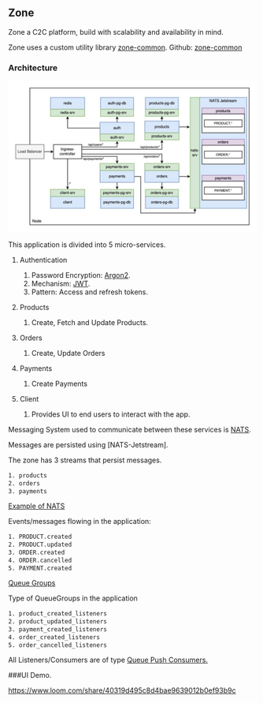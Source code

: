 ## Zone

Zone a C2C platform, build with scalability and availability in mind.

Zone uses a custom utility library [zone-common](https://pypi.org/project/zone-common/). Github: [zone-common](https://github.com/Shreyaschorge/zone_common)

### Architecture

<img src="snapshots/zone-arch.jpeg"/>

This application is divided into 5 micro-services.

1. Authentication

   1. Password Encryption: [Argon2](https://en.wikipedia.org/wiki/Argon2).
   2. Mechanism: [JWT](https://jwt.io/).
   3. Pattern: Access and refresh tokens.

2. Products

   1. Create, Fetch and Update Products.

3. Orders

   1. Create, Update Orders

4. Payments

   1. Create Payments

5. Client

   1. Provides UI to end users to interact with the app.

Messaging System used to communicate between these services is [NATS](https://nats.io/).

Messages are persisted using [NATS-Jetstream].

The zone has 3 streams that persist messages.

    1. products
    2. orders
    3. payments

[Example of NATS](https://docs.nats.io/nats-concepts/jetstream/consumers/example_configuration)

Events/messages flowing in the application:

    1. PRODUCT.created
    2. PRODUCT.updated
    3. ORDER.created
    4. ORDER.cancelled
    5. PAYMENT.created

[Queue Groups](https://docs.nats.io/nats-concepts/core-nats/queue)

Type of QueueGroups in the application

    1. product_created_listeners
    2. product_updated_listeners
    3. payment_created_listeners
    4. order_created_listeners
    5. order_cancelled_listeners

All Listeners/Consumers are of type [Queue Push Consumers.](https://natsbyexample.com/examples/jetstream/queue-push-consumer/)

###UI Demo.

https://www.loom.com/share/40319d495c8d4bae9639012b0ef93b9c
